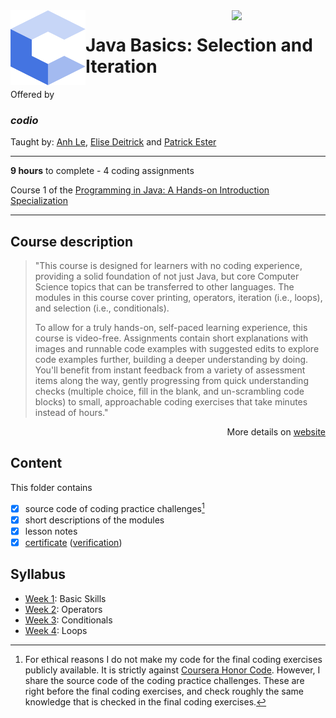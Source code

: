 <a href="https://www.coursera.org/learn/codio-java-basics">
  <img src="/img/Java_Basics_Selection_and_Iteration_logo.avif" width="150" align="right">
</a>

<img src="/img/codio_logo.svg" width="120" height="120" align="left">

# Java Basics: Selection and Iteration

Offered by 
### *codio*

Taught by: [Anh Le](https://www.coursera.org/instructor/ale), 
[Elise Deitrick](https://www.coursera.org/instructor/edeitrick) and
[Patrick Ester](https://www.coursera.org/instructor/~80011875)

---

**9 hours** to complete - 4 coding assignments

Course 1 of the [Programming in Java: A Hands-on Introduction Specialization](../) 

---

## Course description

>"This course is designed for learners with no coding experience, providing a solid foundation of not just Java, but core Computer Science topics that can be transferred to other languages. The modules in this course cover printing, operators, iteration (i.e., loops), and selection (i.e., conditionals).
>
>To allow for a truly hands-on, self-paced learning experience, this course is video-free. Assignments contain short explanations with images and runnable code examples with suggested edits to explore code examples further, building a deeper understanding by doing. You'll benefit from instant feedback from a variety of assessment items along the way, gently progressing from quick understanding checks (multiple choice, fill in the blank, and un-scrambling code blocks) to small, approachable coding exercises that take minutes instead of hours."

<p align="right">More details on <a href="https://www.coursera.org/learn/codio-java-basics">website</a></p>

## Content
This folder contains 
- [x] source code of coding practice challenges[^1]
- [x] short descriptions of the modules 
- [x] lesson notes 
- [x] [certificate](./Coursera_Certification_Java_Basics_Selection_and_Iteration.pdf) ([verification](https://coursera.org/verify/UEHXXLSTS7MP))

## Syllabus
- [Week 1](./Week%201): Basic Skills
- [Week 2](./Week%202): Operators
- [Week 3](./Week%203): Conditionals
- [Week 4](./Week%204): Loops

[^1]: For ethical reasons I do not make my code for the final coding exercises publicly available. It is strictly against [Coursera Honor Code](https://www.coursera.support/s/article/209818863-Coursera-Honor-Code?language=en_US). However, I share the source code of the coding practice challenges. These are right before the final coding exercises, and check roughly the same knowledge that is checked in the final coding exercises. 
